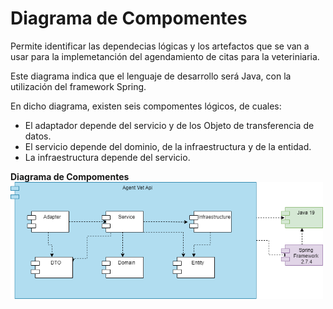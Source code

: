# Diagrama de Compomentes

Permite identificar las dependecias lógicas y los artefactos que se van a usar para la implemetanción del agendamiento de citas para la veteriniaria.

Este diagrama indica que el lenguaje de desarrollo será Java, con la utilización del framework Spring.

En dicho diagrama, existen seis compomentes lógicos, de cuales:
 - El adaptador depende del servicio y de los Objeto de transferencia de datos.
 - El servicio depende del dominio, de la infraestructura y de la entidad.
 - La infraestructura depende del servicio.

**Diagrama de Compomentes**
<br>
<img src="/Images/Diagrama-Componentes/DiagramaComponentes.png" alt="Diagrama de Compomentes" width="500">
